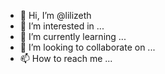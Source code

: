 - 👋 Hi, I’m @lilizeth
- 👀 I’m interested in ...
- 🌱 I’m currently learning ...
- 💞️ I’m looking to collaborate on ...
- 📫 How to reach me ...

<!---
lilizeth/lilizeth is a ✨ special ✨ repository because its `README.md` (this file) appears on your GitHub profile.
You can click the Preview link to take a look at your changes.
--->
